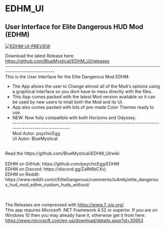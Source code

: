 # EDHM_UI
User Interface for Elite Dangerous HUD Mod (EDHM)
-------------------------------------------------------------------------------------------------------

<a href="#"><img src="https://i.ibb.co/sFdrZJn/EDHM-UI-PREVIEW.png" alt="EDHM-UI-PREVIEW" border="0"></a>

Download the latest Release here:  https://github.com/BlueMystical/EDHM_UI/releases<br>
-------------------------------------------------------------------------------------------------------<br>
This is the User Interface for the Elite Dangerous Mod EDHM.<br>
  * The App allows the user to Change almost all of the Mod's options using a graphical interface so you dont have to mess directly with the files.<br>
  * This App comes packed with the latest Mod version available so it can be used by new users to intall both the Mod and its UI.<br>
  * App also comes packed with lots of pre-made Color Themes ready to use.<br>
  * NEW:  Now fully compatible with both Horizons and Odyssey.<br>
-------------------------------------------------------------------------------------------------------<br>
Mod Autor:        psychicEgg<br>
UI Autor:         BlueMystical<br>
<br>
Read the https://github.com/BlueMystical/EDHM_UI/wiki
<br><br>
EDHM on GitHub:   https://github.com/psychicEgg/EDHM<br>
EDHM on Discord:  https://discord.gg/ZaRt6bCXvj<br>
EDHM on Reddit:   https://www.reddit.com/r/EliteDangerous/comments/iu4mbj/elite_dangerous_hud_mod_edhm_custom_huds_without/
<br><br><br>

The Releases are compressed with https://www.7-zip.org/<br>
This app requires Microsoft .NET Framework 4.52 or superior. If you are on Windows 10 then you may already have it, otherwise get it from here: https://www.microsoft.com/en-us/download/details.aspx?id=30653<br>
